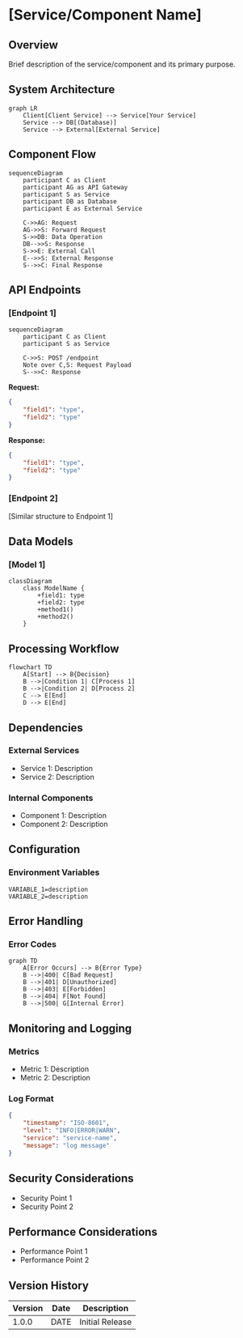 # [Service/Component Name]

## Overview
Brief description of the service/component and its primary purpose.

## System Architecture
```mermaid
graph LR
    Client[Client Service] --> Service[Your Service]
    Service --> DB[(Database)]
    Service --> External[External Service]
```

## Component Flow
```mermaid
sequenceDiagram
    participant C as Client
    participant AG as API Gateway
    participant S as Service
    participant DB as Database
    participant E as External Service

    C->>AG: Request
    AG->>S: Forward Request
    S->>DB: Data Operation
    DB-->>S: Response
    S->>E: External Call
    E-->>S: External Response
    S-->>C: Final Response
```

## API Endpoints

### [Endpoint 1]
```mermaid
sequenceDiagram
    participant C as Client
    participant S as Service
    
    C->>S: POST /endpoint
    Note over C,S: Request Payload
    S-->>C: Response
```

**Request:**
```json
{
    "field1": "type",
    "field2": "type"
}
```

**Response:**
```json
{
    "field1": "type",
    "field2": "type"
}
```

### [Endpoint 2]
[Similar structure to Endpoint 1]

## Data Models

### [Model 1]
```mermaid
classDiagram
    class ModelName {
        +field1: type
        +field2: type
        +method1()
        +method2()
    }
```

## Processing Workflow
```mermaid
flowchart TD
    A[Start] --> B{Decision}
    B -->|Condition 1| C[Process 1]
    B -->|Condition 2| D[Process 2]
    C --> E[End]
    D --> E[End]
```

## Dependencies

### External Services
- Service 1: Description
- Service 2: Description

### Internal Components
- Component 1: Description
- Component 2: Description

## Configuration

### Environment Variables
```properties
VARIABLE_1=description
VARIABLE_2=description
```

## Error Handling

### Error Codes
```mermaid
graph TD
    A[Error Occurs] --> B{Error Type}
    B -->|400| C[Bad Request]
    B -->|401| D[Unauthorized]
    B -->|403| E[Forbidden]
    B -->|404| F[Not Found]
    B -->|500| G[Internal Error]
```

## Monitoring and Logging

### Metrics
- Metric 1: Description
- Metric 2: Description

### Log Format
```json
{
    "timestamp": "ISO-8601",
    "level": "INFO|ERROR|WARN",
    "service": "service-name",
    "message": "log message"
}
```

## Security Considerations
- Security Point 1
- Security Point 2

## Performance Considerations
- Performance Point 1
- Performance Point 2


## Version History
| Version | Date | Description |
|---------|------|-------------|
| 1.0.0   | DATE | Initial Release |
